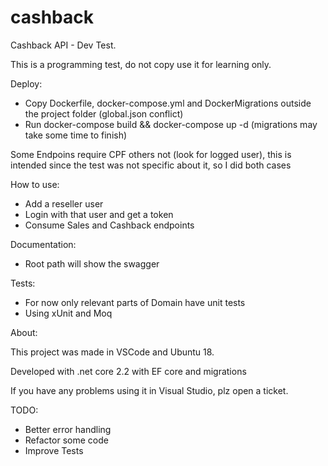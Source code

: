 # cashback
Cashback API - Dev Test.

This is a programming test, do not copy use it for learning only.

Deploy:
- Copy Dockerfile, docker-compose.yml and DockerMigrations outside the project folder (global.json conflict)
- Run docker-compose build && docker-compose up -d (migrations may take some time to finish)

Some Endpoins require CPF others not (look for logged user), this is intended since the test was not specific about it, so I did both cases

How to use:
- Add a reseller user
- Login with that user and get a token
- Consume Sales and Cashback endpoints

Documentation:
- Root path will show the swagger

Tests:
- For now only relevant parts of Domain have unit tests
- Using xUnit and Moq

About:

This project was made in VSCode and Ubuntu 18.

Developed with .net core 2.2 with EF core and migrations

If you have any problems using it in Visual Studio, plz open a ticket.

TODO:
- Better error handling
- Refactor some code
- Improve Tests